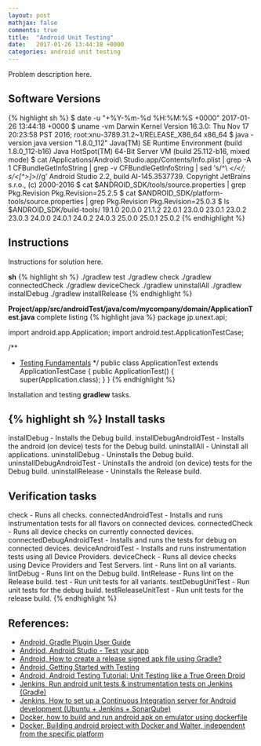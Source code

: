 ```yaml
---
layout: post
mathjax: false
comments: true
title:  "Android Unit Testing"
date:   2017-01-26 13:44:18 +0000
categories: android unit testing
---
```

Problem description here.

## Software Versions

{% highlight sh %}
$ date -u "+%Y-%m-%d %H:%M:%S +0000"
2017-01-26 13:44:18 +0000
$ uname -vm
Darwin Kernel Version 16.3.0: Thu Nov 17 20:23:58 PST 2016; root:xnu-3789.31.2~1/RELEASE_X86_64 x86_64
$ java -version
java version "1.8.0_112"
Java(TM) SE Runtime Environment (build 1.8.0_112-b16)
Java HotSpot(TM) 64-Bit Server VM (build 25.112-b16, mixed mode)
$ cat /Applications/Android\ Studio.app/Contents/Info.plist | grep -A 1 CFBundleGetInfoString | grep -v CFBundleGetInfoString | sed 's/^\ *</</; s/<[^>]*>//g'
Android Studio 2.2, build AI-145.3537739. Copyright JetBrains s.r.o., (c) 2000-2016
$ cat $ANDROID_SDK/tools/source.properties | grep Pkg.Revision
Pkg.Revision=25.2.5
$ cat $ANDROID_SDK/platform-tools/source.properties | grep Pkg.Revision
Pkg.Revision=25.0.3
$ ls $ANDROID_SDK/build-tools/
19.1.0	20.0.0	21.1.2	22.0.1	23.0.0	23.0.1	23.0.2	23.0.3	24.0.0	24.0.1	24.0.2	24.0.3	25.0.0	25.0.1	25.0.2
{% endhighlight %}

## Instructions

Instructions for solution here.

**sh**
{% highlight sh %}
./gradlew test
./gradlew check
./gradlew connectedCheck
./gradlew deviceCheck
./gradlew uninstallAll
./gradlew installDebug
./gradlew installRelease
{% endhighlight %}

**Project/app/src/androidTest/java/com/mycompany/domain/ApplicationTest.java** complete listing
{% highlight java %}
package jp.unext.api;

import android.app.Application;
import android.test.ApplicationTestCase;

/**
 * <a href="http://d.android.com/tools/testing/testing_android.html">Testing Fundamentals</a>
 */
public class ApplicationTest extends ApplicationTestCase<Application> {
    public ApplicationTest() {
        super(Application.class);
    }
}
{% endhighlight %}

Installation and testing **gradlew** tasks.

{% highlight sh %}
Install tasks
-------------
installDebug - Installs the Debug build.
installDebugAndroidTest - Installs the android (on device) tests for the Debug build.
uninstallAll - Uninstall all applications.
uninstallDebug - Uninstalls the Debug build.
uninstallDebugAndroidTest - Uninstalls the android (on device) tests for the Debug build.
uninstallRelease - Uninstalls the Release build.

Verification tasks
------------------
check - Runs all checks.
connectedAndroidTest - Installs and runs instrumentation tests for all flavors on connected devices.
connectedCheck - Runs all device checks on currently connected devices.
connectedDebugAndroidTest - Installs and runs the tests for debug on connected devices.
deviceAndroidTest - Installs and runs instrumentation tests using all Device Providers.
deviceCheck - Runs all device checks using Device Providers and Test Servers.
lint - Runs lint on all variants.
lintDebug - Runs lint on the Debug build.
lintRelease - Runs lint on the Release build.
test - Run unit tests for all variants.
testDebugUnitTest - Run unit tests for the debug build.
testReleaseUnitTest - Run unit tests for the release build.
{% endhighlight %}

## References:
- [Android, Gradle Plugin User Guide][android-gradle-plugin-info]
- [Andriod, Android Studio - Test your app][android-studio-test-your-app]
- [Android, How to create a release signed apk file using Gradle?][android-git-release-keychain]
- [Android, Getting Started with Testing][android-getting-started-with-testing]
- [Android, Android Testing Tutorial: Unit Testing like a True Green Droid][android-testing-tutorial]
- [Jenkins, Run android unit tests & instrumentation tests on Jenkins (Gradle)][jenkins-android-unit-testing]
- [Jenkins, How to set up a Continuous Integration server for Android development (Ubuntu + Jenkins + SonarQube)][jenkins-android-ci]
- [Docker, how to build and run android apk on emulator using dockerfile][docker-android-emulator]
- [Docker, Building android project with Docker and Walter, independent from the specific platform][docker-android-build]

[android-gradle-plugin-info]: http://tools.android.com/tech-docs/new-build-system/user-guide
[android-studio-test-your-app]: https://developer.android.com/studio/test/index.html
[android-git-release-keychain]:  http://stackoverflow.com/questions/18328730/how-to-create-a-release-signed-apk-file-using-gradle
[android-getting-started-with-testing]: https://developer.android.com/training/testing/start/index.html
[android-testing-tutorial]: https://www.toptal.com/android/testing-like-a-true-green-droid
[jenkins-android-unit-testing]: http://stackoverflow.com/questions/28066740/run-android-unit-tests-instrumentation-tests-on-jenkins-gradle
[jenkins-android-ci]: https://pamartinezandres.com/how-to-set-up-a-continuous-integration-server-for-android-development-ubuntu-jenkins-sonarqube-43c1ed6b08d3#.r84hd0pol
[docker-android-emulator]: http://stackoverflow.com/questions/32965204/how-to-build-and-run-android-apk-on-emulator-using-dockerfile
[docker-android-build]: http://ainoya.io/docker-android-walter

